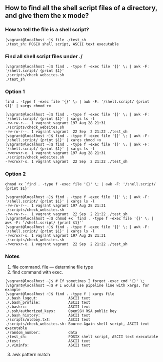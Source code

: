 ## How to find all the shell script files of a directory, and give them the x mode?
### How to tell the file is a shell script?
```shell script
[vagrant@localhost ~]$ file ./test_sh 
./test_sh: POSIX shell script, ASCII text executable
```
### Find all shell script files under ./
```shell script
[vagrant@localhost ~]$ find . -type f -exec file '{}' \; | awk -F: '/shell.script/ {print $1}'
./scripts/check_websites.sh
./test_sh
```
### Option 1
```shell script
find . -type f -exec file '{}' \; | awk -F: '/shell.script/ {print $1}' | xargs chmod +x
```
```shell script
[vagrant@localhost ~]$ find . -type f -exec file '{}' \; | awk -F: '/shell.script/ {print $1}' | xargs ls -l
-rw-rw-r--. 1 vagrant vagrant 197 Aug 28 21:31 ./scripts/check_websites.sh
-rw-rw-r--. 1 vagrant vagrant  22 Sep  2 21:22 ./test_sh
[vagrant@localhost ~]$ find . -type f -exec file '{}' \; | awk -F: '/shell.script/ {print $1}' | xargs chmod +x
[vagrant@localhost ~]$ find . -type f -exec file '{}' \; | awk -F: '/shell.script/ {print $1}' | xargs ls -l
-rwxrwxr-x. 1 vagrant vagrant 197 Aug 28 21:31 ./scripts/check_websites.sh
-rwxrwxr-x. 1 vagrant vagrant  22 Sep  2 21:22 ./test_sh
```
### Option 2
```shell script
chmod +x `find . -type f -exec file '{}' \; | awk -F: '/shell.script/ {print $1}'`
```
```shell script
[vagrant@localhost ~]$ find . -type f -exec file '{}' \; | awk -F: '/shell.script/ {print $1}' | xargs ls -l
-rw-rw-r--. 1 vagrant vagrant 197 Aug 28 21:31 ./scripts/check_websites.sh
-rw-rw-r--. 1 vagrant vagrant  22 Sep  2 21:22 ./test_sh
[vagrant@localhost ~]$ chmod +x `find . -type f -exec file '{}' \; | awk -F: '/shell.script/ {print $1}'`
[vagrant@localhost ~]$ find . -type f -exec file '{}' \; | awk -F: '/shell.script/ {print $1}' | xargs ls -l
-rwxrwxr-x. 1 vagrant vagrant 197 Aug 28 21:31 ./scripts/check_websites.sh
-rwxrwxr-x. 1 vagrant vagrant  22 Sep  2 21:22 ./test_sh
```
### Notes
1. file command. file — determine file type
2. find command with exec. 
```shell script
[vagrant@localhost ~]$ # If sometimes I forgot -exec cmd '{}' \;
[vagrant@localhost ~]$ # I would use pipeline line with xargs. for example
[vagrant@localhost ~]$ find . -type f | xargs file
./.bash_logout:              ASCII text
./.bash_profile:             ASCII text
./.bashrc:                   ASCII text
./.ssh/authorized_keys:      OpenSSH RSA public key
./.bash_history:             ASCII text
./scripts/oldboy.txt:        ASCII text
./scripts/check_websites.sh: Bourne-Again shell script, ASCII text executable
./random_number:             data
./test_sh:                   POSIX shell script, ASCII text executable
./test:                      ASCII text
./.viminfo:                  ASCII text
```
3. awk pattern match
